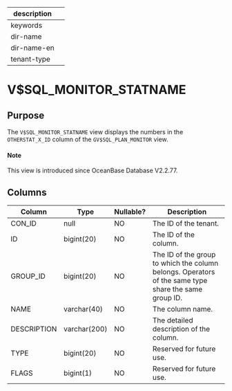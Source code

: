 |description||
|---|---|
|keywords||
|dir-name||
|dir-name-en||
|tenant-type||

# V$SQL_MONITOR_STATNAME

## Purpose

The `V$SQL_MONITOR_STATNAME` view displays the numbers in the `OTHERSTAT_X_ID` column of the `GV$SQL_PLAN_MONITOR` view.

<main id="notice" type='explain'>
  <h4>Note</h4>
  <p>This view is introduced since OceanBase Database V2.2.77. </p>
</main>

## Columns

| **Column** | **Type** | **Nullable?** | **Description** |
|-------------|--------------|----------------|---------------------------|
| CON_ID | null | NO | The ID of the tenant. |
| ID | bigint(20) | NO | The ID of the column. |
| GROUP_ID | bigint(20) | NO | The ID of the group to which the column belongs. Operators of the same type share the same group ID. |
| NAME | varchar(40) | NO | The column name. |
| DESCRIPTION | varchar(200) | NO | The detailed description of the column. |
| TYPE | bigint(20) | NO | Reserved for future use. |
| FLAGS | bigint(1) | NO | Reserved for future use. |
